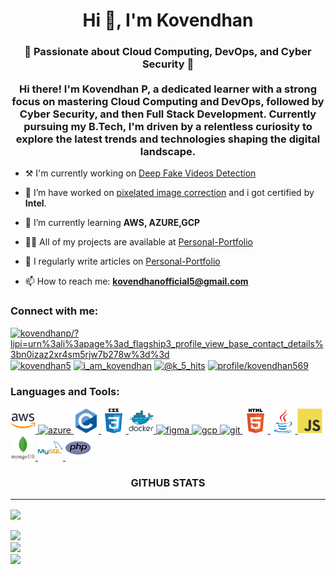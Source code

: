 <h1 align="center">Hi 👋, I'm Kovendhan</h1>
<h3 align="center">🌟 Passionate about Cloud Computing, DevOps, and Cyber Security 🌟<br><br> 
Hi there! I'm Kovendhan P, a dedicated learner with a strong focus on mastering Cloud Computing and DevOps, followed by Cyber Security, and then Full Stack Development. Currently pursuing my B.Tech, I'm driven by a relentless curiosity to explore the latest trends and technologies shaping the digital landscape.</h3> 

- ⚒️ I'm currently working on [Deep Fake Videos Detection](https://github.com/kovendhan5/deep-fake-videos-detection)

- 🔭 I’m have worked on [pixelated image correction](https://github.com/kovendhan5/intel-project) and i got certified by **Intel**.

- 🌱 I’m currently learning **AWS, AZURE,GCP**

- 👨‍💻 All of my projects are available at [Personal-Portfolio](https://kovendhan5.github.io/Personal-Portfolio/)

- 📝 I regularly write articles on  [Personal-Portfolio](https://kovendhan5.github.io/Personal-Portfolio/)

- 📫 How to reach me: **kovendhanofficial5@gmail.com**

<h3 align="left">Connect with me:</h3>
<p align="left">
<a href="https://linkedin.com/in/kovendhanp/?lipi=urn%3ali%3apage%3ad_flagship3_profile_view_base_contact_details%3bn0izaz2xr4sm5rjw7b278w%3d%3d" target="blank"><img align="center" src="https://raw.githubusercontent.com/rahuldkjain/github-profile-readme-generator/master/src/images/icons/Social/linked-in-alt.svg" alt="kovendhanp/?lipi=urn%3ali%3apage%3ad_flagship3_profile_view_base_contact_details%3bn0izaz2xr4sm5rjw7b278w%3d%3d" height="30" width="40" /></a>
<a href="https://kaggle.com/kovendhan5" target="blank"><img align="center" src="https://raw.githubusercontent.com/rahuldkjain/github-profile-readme-generator/master/src/images/icons/Social/kaggle.svg" alt="kovendhan5" height="30" width="40" /></a>
<a href="https://instagram.com/i_am_kovendhan" target="blank"><img align="center" src="https://raw.githubusercontent.com/rahuldkjain/github-profile-readme-generator/master/src/images/icons/Social/instagram.svg" alt="i_am_kovendhan" height="30" width="40" /></a>
<a href="https://www.youtube.com/c/@k_5_hits" target="blank"><img align="center" src="https://raw.githubusercontent.com/rahuldkjain/github-profile-readme-generator/master/src/images/icons/Social/youtube.svg" alt="@k_5_hits" height="30" width="40" /></a>
<a href="https://www.hackerrank.com/profile/kovendhan569" target="blank"><img align="center" src="https://raw.githubusercontent.com/rahuldkjain/github-profile-readme-generator/master/src/images/icons/Social/hackerrank.svg" alt="profile/kovendhan569" height="30" width="40" /></a>
</p>

<h3 align="left">Languages and Tools:</h3>
<p align="left"> <a href="https://aws.amazon.com" target="_blank" rel="noreferrer"> <img src="https://raw.githubusercontent.com/devicons/devicon/master/icons/amazonwebservices/amazonwebservices-original-wordmark.svg" alt="aws" width="40" height="40"/> </a> <a href="https://azure.microsoft.com/en-in/" target="_blank" rel="noreferrer"> <img src="https://www.vectorlogo.zone/logos/microsoft_azure/microsoft_azure-icon.svg" alt="azure" width="40" height="40"/> </a> <a href="https://www.cprogramming.com/" target="_blank" rel="noreferrer"> <img src="https://raw.githubusercontent.com/devicons/devicon/master/icons/c/c-original.svg" alt="c" width="40" height="40"/> </a> <a href="https://www.w3schools.com/css/" target="_blank" rel="noreferrer"> <img src="https://raw.githubusercontent.com/devicons/devicon/master/icons/css3/css3-original-wordmark.svg" alt="css3" width="40" height="40"/> </a> <a href="https://www.docker.com/" target="_blank" rel="noreferrer"> <img src="https://raw.githubusercontent.com/devicons/devicon/master/icons/docker/docker-original-wordmark.svg" alt="docker" width="40" height="40"/> </a> <a href="https://www.figma.com/" target="_blank" rel="noreferrer"> <img src="https://www.vectorlogo.zone/logos/figma/figma-icon.svg" alt="figma" width="40" height="40"/> </a> <a href="https://cloud.google.com" target="_blank" rel="noreferrer"> <img src="https://www.vectorlogo.zone/logos/google_cloud/google_cloud-icon.svg" alt="gcp" width="40" height="40"/> </a> <a href="https://git-scm.com/" target="_blank" rel="noreferrer"> <img src="https://www.vectorlogo.zone/logos/git-scm/git-scm-icon.svg" alt="git" width="40" height="40"/> </a> <a href="https://www.w3.org/html/" target="_blank" rel="noreferrer"> <img src="https://raw.githubusercontent.com/devicons/devicon/master/icons/html5/html5-original-wordmark.svg" alt="html5" width="40" height="40"/> </a> <a href="https://www.java.com" target="_blank" rel="noreferrer"> <img src="https://raw.githubusercontent.com/devicons/devicon/master/icons/java/java-original.svg" alt="java" width="40" height="40"/> </a> <a href="https://developer.mozilla.org/en-US/docs/Web/JavaScript" target="_blank" rel="noreferrer"> <img src="https://raw.githubusercontent.com/devicons/devicon/master/icons/javascript/javascript-original.svg" alt="javascript" width="40" height="40"/> </a> <a href="https://www.mongodb.com/" target="_blank" rel="noreferrer"> <img src="https://raw.githubusercontent.com/devicons/devicon/master/icons/mongodb/mongodb-original-wordmark.svg" alt="mongodb" width="40" height="40"/> </a> <a href="https://www.mysql.com/" target="_blank" rel="noreferrer"> <img src="https://raw.githubusercontent.com/devicons/devicon/master/icons/mysql/mysql-original-wordmark.svg" alt="mysql" width="40" height="40"/> </a> <a href="https://www.php.net" target="_blank" rel="noreferrer"> <img src="https://raw.githubusercontent.com/devicons/devicon/master/icons/php/php-original.svg" alt="php" width="40" height="40"/> </a> </p>

<h3 align="center">GITHUB STATS<hr/></h3>

[![](https://visitcount.itsvg.in/api?id=kovendhan5&icon=0&color=12)](https://visitcount.itsvg.in)


![](https://github-readme-stats.vercel.app/api?username=kovendhan5&theme=rose_pine&hide_border=true&include_all_commits=false&count_private=false)<br/>
![](https://github-readme-streak-stats.herokuapp.com/?user=kovendhan5&theme=rose_pine&hide_border=true)<br/>
![](https://github-readme-stats.vercel.app/api/top-langs/?username=kovendhan5&theme=rose_pine&hide_border=true&include_all_commits=false&count_private=false&layout=compact)



<!---
kovendhan5/kovendhan5 is a ✨ special ✨ repository because its `README.md` (this file) appears on your GitHub profile.
You can click the Preview link to take a look at your changes.
--->

